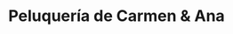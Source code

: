 ---
title: "Peluquería de Carmen & Ana"
url: /cipolletti/peluqueria-de-carmen-und-ana/
shop: Friseur
---